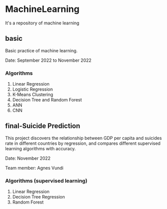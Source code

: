 # MachineLearning
It's a repository of machine learning

## basic

Basic practice of machine learning.

Date: September 2022 to November 2022

### Algorithms

1) Linear Regression
2) Logistic Regression
3) K-Means Clustering
4) Decision Tree and Random Forest
5) ANN
6) CNN

## final-Suicide Prediction 

This project discovers the relationship between GDP per capita and suicides rate in different countries by regression, and compares different supervised learning algorithms with accuracy.

Date: November 2022

Team member: Agnes Vundi

### Algorithms (supervised learning)

1)	Linear Regression
2)	Decision Tree Regression
3)	Random Forest
